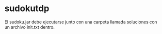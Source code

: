 # sudokutdp
El sudoku.jar debe ejecutarse junto con una carpeta llamada soluciones con un archivo init.txt dentro.
